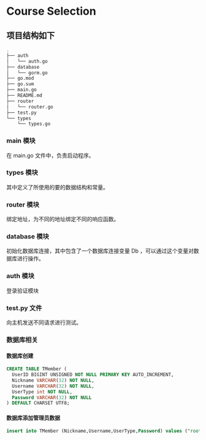 # Course Selection

## 项目结构如下

```bash
.
├── auth
│   └── auth.go
├── database
│   └── gorm.go
├── go.mod
├── go.sum
├── main.go
├── README.md
├── router
│   └── router.go
├── test.py
└── types
    └── types.go
```

### main 模块

在 main.go 文件中，负责启动程序。

### types 模块

其中定义了所使用的要的数据结构和常量。

### router 模块

绑定地址，为不同的地址绑定不同的响应函数。

### database 模块

初始化数据库连接，其中包含了一个数据库连接变量 Db ，可以通过这个变量对数据库进行操作。

### auth 模块

登录验证模块

### test.py 文件

向主机发送不同请求进行测试。

### 数据库相关

#### 数据库创建

```sql
CREATE TABLE TMember (
  UserID BIGINT UNSIGNED NOT NULL PRIMARY KEY AUTO_INCREMENT,
  Nickname VARCHAR(32) NOT NULL,
  Username VARCHAR(32) NOT NULL,
  UserType int NOT NULL,
  Password VARCHAR(32) NOT NULL
) DEFAULT CHARSET UTF8;
```

#### 数据库添加管理员数据

```sql
insert into TMember (Nickname,Username,UserType,Password) values ("root","JudgeAdmin",1,"JudgePassword2022")
```